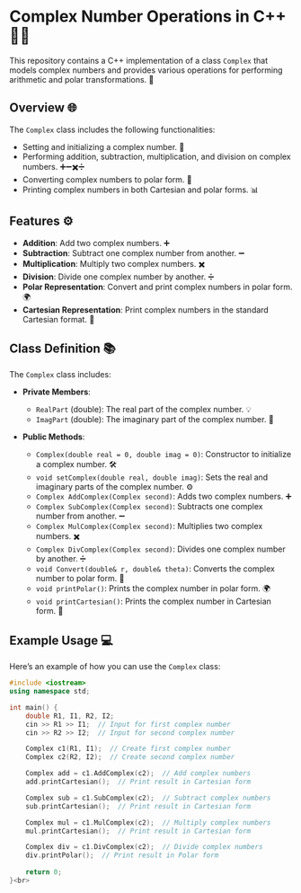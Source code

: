 # Complex Number Operations in C++ 🧮✨

This repository contains a C++ implementation of a class `Complex` that models complex numbers and provides various operations for performing arithmetic and polar transformations. 🔢<br>

## Overview 🌐

The `Complex` class includes the following functionalities:
- Setting and initializing a complex number. 🎯
- Performing addition, subtraction, multiplication, and division on complex numbers. ➕➖✖️➗
- Converting complex numbers to polar form. 🔄
- Printing complex numbers in both Cartesian and polar forms. 📊<br>

## Features ⚙️

- **Addition**: Add two complex numbers. ➕
- **Subtraction**: Subtract one complex number from another. ➖
- **Multiplication**: Multiply two complex numbers. ✖️
- **Division**: Divide one complex number by another. ➗
- **Polar Representation**: Convert and print complex numbers in polar form. 🌍
- **Cartesian Representation**: Print complex numbers in the standard Cartesian format. 📐<br>

## Class Definition 📚

The `Complex` class includes:
- **Private Members**: 
  - `RealPart` (double): The real part of the complex number. 💡
  - `ImagPart` (double): The imaginary part of the complex number. 🌙<br>

- **Public Methods**:
  - `Complex(double real = 0, double imag = 0)`: Constructor to initialize a complex number. 🛠️
  - `void setComplex(double real, double imag)`: Sets the real and imaginary parts of the complex number. ⚙️
  - `Complex AddComplex(Complex second)`: Adds two complex numbers. ➕
  - `Complex SubComplex(Complex second)`: Subtracts one complex number from another. ➖
  - `Complex MulComplex(Complex second)`: Multiplies two complex numbers. ✖️
  - `Complex DivComplex(Complex second)`: Divides one complex number by another. ➗
  - `void Convert(double& r, double& theta)`: Converts the complex number to polar form. 🔄
  - `void printPolar()`: Prints the complex number in polar form. 🌍
  - `void printCartesian()`: Prints the complex number in Cartesian form. 📐<br>

## Example Usage 💻

Here’s an example of how you can use the `Complex` class:

```cpp
#include <iostream>
using namespace std;

int main() {
    double R1, I1, R2, I2;
    cin >> R1 >> I1;  // Input for first complex number
    cin >> R2 >> I2;  // Input for second complex number

    Complex c1(R1, I1);  // Create first complex number
    Complex c2(R2, I2);  // Create second complex number

    Complex add = c1.AddComplex(c2);  // Add complex numbers
    add.printCartesian();  // Print result in Cartesian form

    Complex sub = c1.SubComplex(c2);  // Subtract complex numbers
    sub.printCartesian();  // Print result in Cartesian form

    Complex mul = c1.MulComplex(c2);  // Multiply complex numbers
    mul.printCartesian();  // Print result in Cartesian form

    Complex div = c1.DivComplex(c2);  // Divide complex numbers
    div.printPolar();  // Print result in Polar form
    
    return 0;
}<br>

